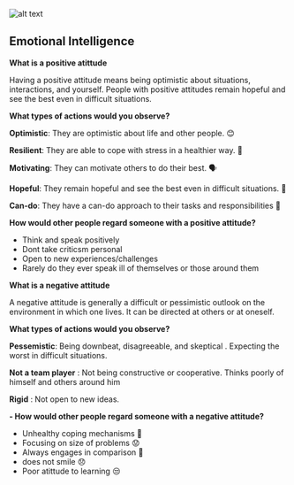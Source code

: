 ![alt text](<Week 3/Emotional-Intelligence.jpg>)



Emotional Intelligence
----

**What is a positive atittude**

Having a positive attitude means being optimistic about situations, interactions, and yourself. People with positive attitudes remain hopeful and see the best even in difficult situations.


 **What types of actions would you observe?**

**Optimistic**: They are optimistic about life and other people. 😊

**Resilient**: They are able to cope with stress in a healthier way. 💪

**Motivating**: They can motivate others to do their best. 🗣️

**Hopeful**: They remain hopeful and see the best even in difficult situations. 🙏

**Can-do**: They have a can-do approach to their tasks and responsibilities 🏃

 **How would other people regard someone with a positive attitude?**

- Think and speak positively 
- Dont take criticsm personal
- Open to new experiences/challenges
- Rarely do they ever speak ill of themselves or those around them


**What is a negative attitude**

A negative attitude is generally a difficult or pessimistic outlook on the environment in which one lives. It can be directed at others or at oneself. 

 **What types of actions would you observe?**

**Pessemistic**: Being downbeat, disagreeable, and skeptical . Expecting the worst in difficult situations.

**Not a team player** : Not being constructive or cooperative. Thinks poorly of himself and others around him

**Rigid** :  Not open to new ideas. 

 **- How would other people regard someone with a negative attitude?**

 - Unhealthy coping mechanisms 🍔
 - Focusing on size of problems 😟
 - Always engages in comparison 🤔
 - does not smile 😞
 - Poor atittude to learning 😒